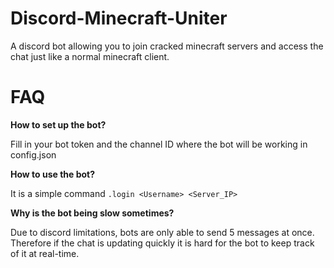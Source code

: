 # Discord-Minecraft-Uniter
A discord bot allowing you to join cracked minecraft servers and access the chat just like a normal minecraft client.

# FAQ

**How to set up the bot?**

Fill in your bot token and the channel ID where the bot will be working in config.json

**How to use the bot?**

It is a simple command `.login <Username> <Server_IP>`

**Why is the bot being slow sometimes?**

Due to discord limitations, bots are only able to send 5 messages at once. Therefore if the chat is updating quickly it is hard for the bot to keep track of it at real-time.
